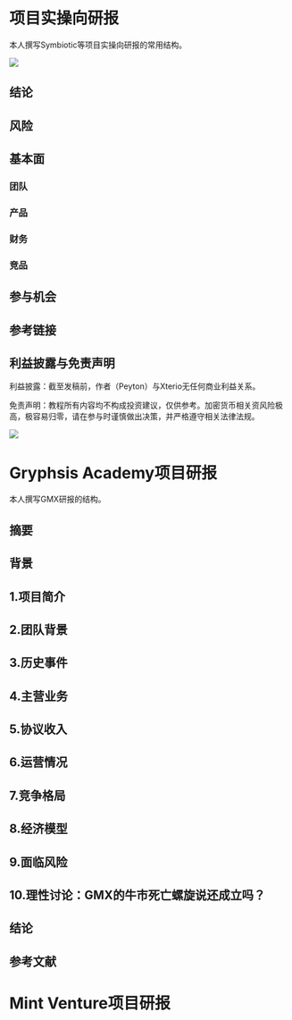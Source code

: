 # 项目实操向研报

本人撰写Symbiotic等项目实操向研报的常用结构。

![](https://cdn.jsdelivr.net/gh/zey9991/mdpic/LYS%20Lab%E4%BB%8B%E7%BB%8D%E5%88%9D%E7%A8%BF_00.png)

## 结论

## 风险

## 基本面

### 团队

### 产品

### 财务

### 竞品

## 参与机会

## 参考链接

## 利益披露与免责声明

利益披露：截至发稿前，作者（Peyton）与Xterio无任何商业利益关系。

免责声明：教程所有内容均不构成投资建议，仅供参考。加密货币相关资风险极高，极容易归零，请在参与时谨慎做出决策，并严格遵守相关法律法规。

![](https://cdn.jsdelivr.net/gh/zey9991/mdpic/LYS%20Lab%E4%BB%8B%E7%BB%8D%E5%88%9D%E7%A8%BF_09.png)

# Gryphsis Academy项目研报

本人撰写GMX研报的结构。

## 摘要

## 背景

## 1.项目简介

## 2.团队背景

## 3.历史事件

## 4.主营业务

## 5.协议收入

## 6.运营情况

## 7.竞争格局

## 8.经济模型

## 9.面临风险

## 10.理性讨论：GMX的牛市死亡螺旋说还成立吗？

## 结论

## 参考文献

# Mint Venture项目研报